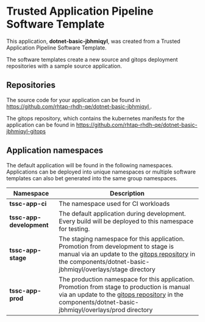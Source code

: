 # Trusted Application Pipeline Software Template

This application, **dotnet-basic-jbhmiqyl**, was created from a Trusted Application Pipeline Software Template.

The software templates create a new source and gitops deployment repositories with a sample source application. 

## Repositories

The source code for your application can be found in [https://github.com/rhtap-rhdh-qe/dotnet-basic-jbhmiqyl ](https://github.com/rhtap-rhdh-qe/dotnet-basic-jbhmiqyl ).
 
The gitops repository, which contains the kubernetes manifests for the application can be found in 
[https://github.com/rhtap-rhdh-qe/dotnet-basic-jbhmiqyl-gitops ](https://github.com/rhtap-rhdh-qe/dotnet-basic-jbhmiqyl-gitops ) 

## Application namespaces 

The default application will be found in the following namespaces. Applications can be deployed into unique namespaces or multiple software templates can also bet generated into the same group namespaces.  

|  Namespace   |  Description   |  
| -------- | -------- |
| **tssc-app-ci** | The namespace used for CI workloads |
| **tssc-app-development** | The default application during development. Every build will be deployed to this namespace for testing. |
| **tssc-app-stage** | The staging namespace for this application. Promotion from development to stage is manual via an update to the [gitops repository](https://github.com/rhtap-rhdh-qe/dotnet-basic-jbhmiqyl-gitops ) in the components/dotnet-basic-jbhmiqyl/overlays/stage directory |
| **tssc-app-prod** | The production namespace for this application. Promotion from stage to production is manual via an update to the [gitops repository](https://github.com/rhtap-rhdh-qe/dotnet-basic-jbhmiqyl-gitops ) in the components/dotnet-basic-jbhmiqyl/overlays/prod directory |